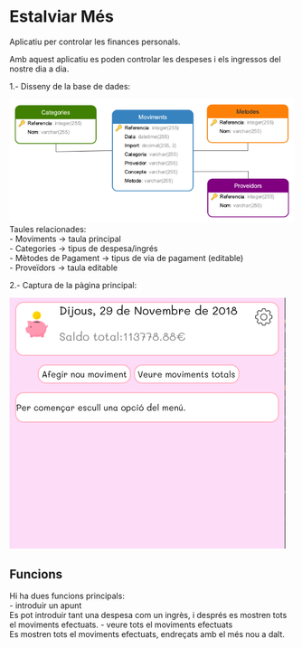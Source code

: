 # Estalviar Més #

Aplicatiu per controlar les finances personals.

Amb aquest aplicatiu es poden controlar les despeses i els ingressos del nostre dia a dia.

 1.- Disseny de la base de dades:

 ![Screenshot](images/BD.png)<br>
    Taules relacionades:<br>
        - Moviments -> taula principal<br>
        - Categories -> tipus de despesa/ingrés<br>
        - Mètodes de Pagament -> tipus de via de pagament (editable)<br>
        - Proveïdors -> taula editable

 2.- Captura de la pàgina principal:
 
![Screenshot](images/screenshot_1.png)

## Funcions ##

Hi ha dues funcions principals:<br>
        - introduir un apunt<br>
            Es pot introduir tant una despesa com un ingrès,
            i després es mostren tots el moviments efectuats.
        - veure tots el moviments efectuats<br>
            Es mostren tots el moviments efectuats,
            endreçats amb el més nou a dalt.

